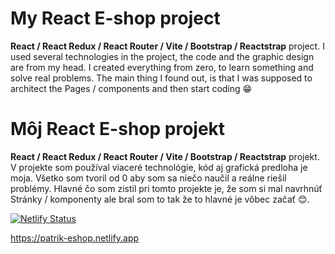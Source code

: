 <h1>My React E-shop project</h1>
    <p><strong>React / React Redux / React Router / Vite / Bootstrap / Reactstrap</strong> project.
    I used several technologies in the project, the code and the graphic design are from my head. I created everything from zero, to learn something and solve real problems. The main thing I found out, is that I was supposed to architect the Pages / components and then start coding 😁
          </p>
 
 
 <h1>Môj React E-shop projekt</h1>
  <p><strong>React / React Redux / React Router / Vite  / Bootstrap / Reactstrap</strong>  projekt. 
  V projekte som používal viaceré technológie, kód aj grafická predloha je moja. Všetko som tvoril od 0 aby som sa niečo naučil a reálne riešil problémy. Hlavné čo som zistil pri tomto projekte je, že som si mal navrhnúť Stránky / komponenty ale bral som to tak že to hlavné je vôbec začať 😊.
        </p>


[![Netlify Status](https://api.netlify.com/api/v1/badges/2c03c097-06f3-4511-8ad5-0dc3c5343ab8/deploy-status)](https://app.netlify.com/sites/patrik-eshop/deploys)

https://patrik-eshop.netlify.app
